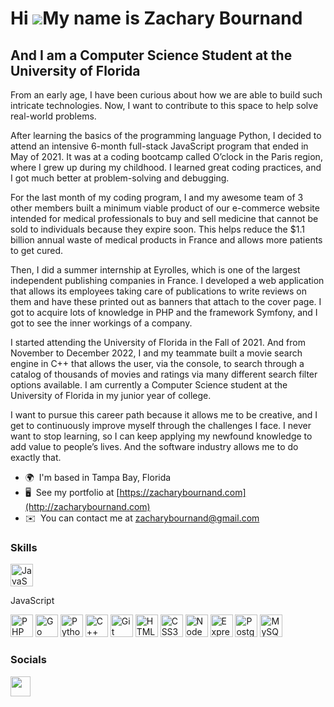 Hi ![](https://user-images.githubusercontent.com/18350557/176309783-0785949b-9127-417c-8b55-ab5a4333674e.gif)My name is Zachary Bournand
========================================================================================================================================

And I am a Computer Science Student at the University of Florida
----------------------------------------------------------------

From an early age, I have been curious about how we are able to build such intricate technologies. Now, I want to contribute to this space to help solve real-world problems.

After learning the basics of the programming language Python, I decided to attend an intensive 6-month full-stack JavaScript program that ended in May of 2021. It was at a coding bootcamp called O’clock in the Paris region, where I grew up during my childhood. I learned great coding practices, and I got much better at problem-solving and debugging.

For the last month of my coding program, I and my awesome team of 3 other members built a minimum viable product of our e-commerce website intended for medical professionals to buy and sell medicine that cannot be sold to individuals because they expire soon. This helps reduce the $1.1 billion annual waste of medical products in France and allows more patients to get cured.

Then, I did a summer internship at Eyrolles, which is one of the largest independent publishing companies in France. I developed a web application that allows its employees taking care of publications to write reviews on them and have these printed out as banners that attach to the cover page. I got to acquire lots of knowledge in PHP and the framework Symfony, and I got to see the inner workings of a company.

I started attending the University of Florida in the Fall of 2021. And from November to December 2022, I and my teammate built a movie search engine in C++ that allows the user, via the console, to search through a catalog of thousands of movies and ratings via many different search filter options available. I am currently a Computer Science student at the University of Florida in my junior year of college.

I want to pursue this career path because it allows me to be creative, and I get to continuously improve myself through the challenges I face. I never want to stop learning, so I can keep applying my newfound knowledge to add value to people’s lives. And the software industry allows me to do exactly that.

* 🌍  I'm based in Tampa Bay, Florida
* 🖥️  See my portfolio at [https://zacharybournand.com](http://zacharybournand.com)
* ✉️  You can contact me at [zacharybournand@gmail.com](mailto:zacharybournand@gmail.com)

### Skills

<p align="left">

<div>
  <a href="https://developer.mozilla.org/en-US/docs/Web/JavaScript" target="_blank" rel="noreferrer"><img src="https://raw.githubusercontent.com/danielcranney/readme-generator/main/public/icons/skills/javascript-colored.svg" width="36" height="36" alt="JavaScript" /></a>
  <p>JavaScript</p>
</div>

<a href="https://www.php.net/" target="_blank" rel="noreferrer"><img src="https://raw.githubusercontent.com/danielcranney/readme-generator/main/public/icons/skills/php-colored.svg" width="36" height="36" alt="PHP" /></a>
<a href="https://go.dev/doc/" target="_blank" rel="noreferrer"><img src="https://raw.githubusercontent.com/danielcranney/readme-generator/main/public/icons/skills/go-colored.svg" width="36" height="36" alt="Go" /></a>
<a href="https://www.python.org/" target="_blank" rel="noreferrer"><img src="https://raw.githubusercontent.com/danielcranney/readme-generator/main/public/icons/skills/python-colored.svg" width="36" height="36" alt="Python" /></a>
<a href="https://docs.microsoft.com/en-us/cpp/?view=msvc-170" target="_blank" rel="noreferrer"><img src="https://raw.githubusercontent.com/danielcranney/readme-generator/main/public/icons/skills/cplusplus-colored.svg" width="36" height="36" alt="C++" /></a>
<a href="https://git-scm.com/" target="_blank" rel="noreferrer"><img src="https://raw.githubusercontent.com/danielcranney/readme-generator/main/public/icons/skills/git-colored.svg" width="36" height="36" alt="Git" /></a>
<a href="https://developer.mozilla.org/en-US/docs/Glossary/HTML5" target="_blank" rel="noreferrer"><img src="https://raw.githubusercontent.com/danielcranney/readme-generator/main/public/icons/skills/html5-colored.svg" width="36" height="36" alt="HTML5" /></a>
<a href="https://www.w3.org/TR/CSS/#css" target="_blank" rel="noreferrer"><img src="https://raw.githubusercontent.com/danielcranney/readme-generator/main/public/icons/skills/css3-colored.svg" width="36" height="36" alt="CSS3" /></a>
<a href="https://nodejs.org/en/" target="_blank" rel="noreferrer"><img src="https://raw.githubusercontent.com/danielcranney/readme-generator/main/public/icons/skills/nodejs-colored.svg" width="36" height="36" alt="NodeJS" /></a>
<a href="https://expressjs.com/" target="_blank" rel="noreferrer"><img src="https://raw.githubusercontent.com/danielcranney/readme-generator/main/public/icons/skills/express-colored.svg" width="36" height="36" alt="Express" /></a>
<a href="https://www.postgresql.org/" target="_blank" rel="noreferrer"><img src="https://raw.githubusercontent.com/danielcranney/readme-generator/main/public/icons/skills/postgresql-colored.svg" width="36" height="36" alt="PostgreSQL" /></a>
<a href="https://www.mysql.com/" target="_blank" rel="noreferrer"><img src="https://raw.githubusercontent.com/danielcranney/readme-generator/main/public/icons/skills/mysql-colored.svg" width="36" height="36" alt="MySQL" /></a>
</p>


### Socials

<p align="left"> <a href="https://www.linkedin.com/in/zachary-bournand-6908a5168" target="_blank" rel="noreferrer"><img src="https://raw.githubusercontent.com/danielcranney/readme-generator/main/public/icons/socials/linkedin.svg" width="32" height="32" /></a></p>
